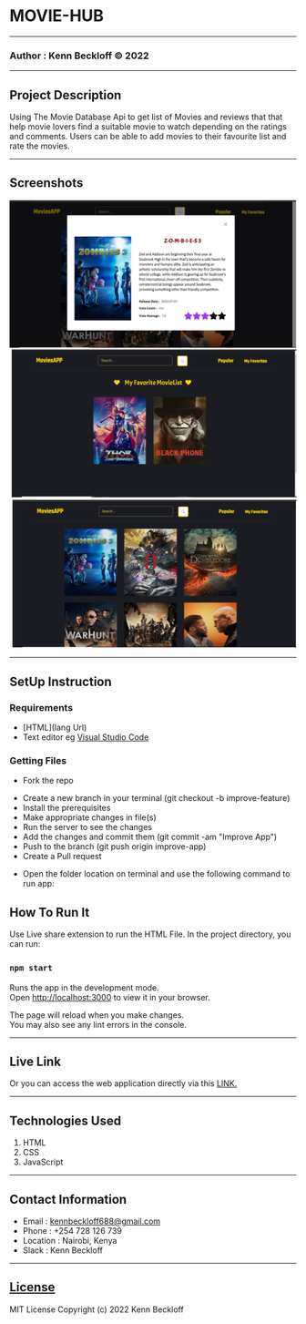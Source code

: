 # MOVIE-HUB
*****
### Author : Kenn Beckloff © 2022
****
## Project Description
Using The Movie Database Api to get list of Movies and reviews that that help movie lovers find a suitable movie to watch depending on the ratings and comments. Users can be able to add movies to their favourite list and rate the movies.
******

## Screenshots
 ![image](./src/images/Mdesc.png)
 ![image](./src/images/Mfav.png)
 ![image](./src/images/Mhome.png)
 
********
## SetUp Instruction
### Requirements
* [HTML](lang Url)
* Text editor eg [Visual Studio Code](https://code.visualstudio.com/download)


### Getting Files
* Fork the repo
- Create a new branch in your terminal (git checkout -b improve-feature)
- Install the prerequisites
- Make appropriate changes in file(s)
- Run the server to see the changes
- Add the changes and commit them (git commit -am "Improve App")
- Push to the branch (git push origin improve-app)
- Create a Pull request
* Open the folder location on terminal and use the following command to run app:

## How To Run It
Use Live share extension to run the HTML File.
In the project directory, you can run:

### `npm start`

Runs the app in the development mode.\
Open [http://localhost:3000](http://localhost:3000) to view it in your browser.

The page will reload when you make changes.\
You may also see any lint errors in the console.

*****
## Live Link
Or you can access the web application directly via this [LINK.]([https://react-movies-hub.vercel.app/])
*****

## Technologies Used
1. HTML
2. CSS
3. JavaScript

*****
## Contact Information
* Email : kennbeckloff688@gmail.com
* Phone : +254 728 126 739
* Location : Nairobi, Kenya
* Slack : Kenn Beckloff
*****
## [License](LICENSE)
MIT License
Copyright (c) 2022 Kenn Beckloff



